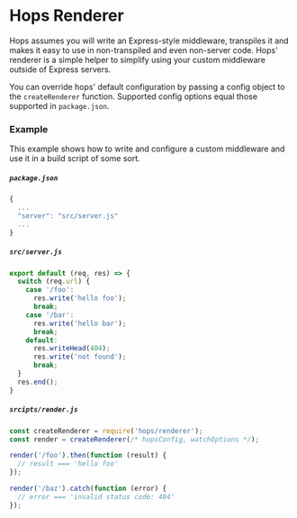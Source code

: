 
# Hops Renderer

Hops assumes you will write an Express-style middleware, transpiles it and makes it easy to use in non-transpiled and even non-server code. Hops' renderer is a simple helper to simplify using your custom middleware outside of Express servers.

You can override hops' default configuration by passing a config object to the `createRenderer` function. Supported config options equal those supported in `package.json`.


### Example

This example shows how to write and configure a custom middleware and use it in a build script of some sort.


##### `package.json`

```javascript
{
  ...
  "server": "src/server.js"
  ...
}
```

##### `src/server.js`

```javascript
export default (req, res) => {
  switch (req.url) {
    case '/foo':
      res.write('hello foo');
      break;
    case '/bar':
      res.write('hello bar');
      break;
    default:
      res.writeHead(404);
      res.write('not found');
      break;
  }
  res.end();
}
```

##### `srcipts/render.js`

```javascript
const createRenderer = require('hops/renderer');
const render = createRenderer(/* hopsConfig, watchOptions */);

render('/foo').then(function (result) {
  // result === 'hello foo'
});

render('/baz').catch(function (error) {
  // error === 'invalid status code: 404'
});
```
